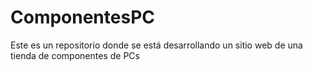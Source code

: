 # ComponentesPC
Este es un repositorio donde se está desarrollando un sitio web de una tienda de componentes de PCs
